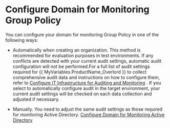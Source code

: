 # Configure Domain for Monitoring Group Policy

You can configure your domain for monitoring Group Policy in one of the following ways:

- Automatically when creating an organization. This method is recommended for evaluation purposes in test environments. If any conflicts are detected with your current audit settings, automatic audit configuration will not be performed.For a full list of audit settings required for {{ MyVariables.ProductName_Overlord }} to collect comprehensive audit data and instructions on how to configure them, refer to [Configure IT Infrastructure for Auditing and Monitoring](../ConfigureITInfrastructure.md) . If you select to automatically configure audit in the target environment, your current audit settings will be checked on each data collection and adjusted if necessary.

- Manually. You need to adjust the same audit settings as those required for monitoring Active Directory. [Configure Domain for Monitoring Active Directory](ADManual.md) 
